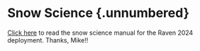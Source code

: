 # Snow Science {.unnumbered}

[Click here](manuals/ravenSnowScience_ICECAPS-MELT2024.pdf) to read the snow science manual for the Raven 2024 deployment. Thanks, Mike!!
